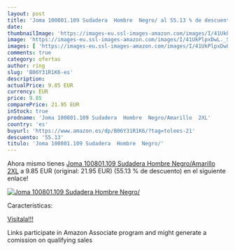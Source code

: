 ```yaml
---
layout: post
title: 'Joma 100801.109 Sudadera  Hombre  Negro/ al 55.13 % de descuento'
date: 
thumbnailImage: 'https://images-eu.ssl-images-amazon.com/images/I/41UkPlpxDwL._SL200_.jpg'
image: 'https://images-eu.ssl-images-amazon.com/images/I/41UkPlpxDwL._SL200_.jpg'
images: [ 'https://images-eu.ssl-images-amazon.com/images/I/41UkPlpxDwL._SL200_.jpg' ]
comments: true
category: ofertas
author: ring
slug: 'B06Y31R1K6-es'
description:
actualPrice: 9.85 EUR
currency: EUR
price: 9.85
comparePrice: 21.95 EUR
inStock: true
prodname: 'Joma 100801.109 Sudadera  Hombre  Negro/Amarillo  2XL'
country: 'es'
buyurl: 'https://www.amazon.es/dp/B06Y31R1K6/?tag=tolees-21'
descuento: '55.13'
titulo: 'Joma 100801.109 Sudadera  Hombre  Negro/'
---
```


Ahora mismo tienes [Joma 100801.109 Sudadera  Hombre  Negro/Amarillo  2XL](https://www.amazon.es/dp/B06Y31R1K6/?tag=tolees-21) a 9.85 EUR (original: 21.95 EUR) (55.13 %  de descuento) en el siguiente enlace!

[![Joma 100801.109 Sudadera  Hombre  Negro/](https://images-eu.ssl-images-amazon.com/images/I/41UkPlpxDwL._SL200_.jpg)](https://www.amazon.es/dp/B06Y31R1K6/?tag=tolees-21)

Características:


[Visítala!!!](https://www.amazon.es/dp/B06Y31R1K6/?tag=tolees-21)

Links participate in Amazon Associate program and might generate a comission on qualifying sales
